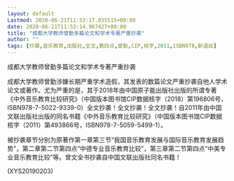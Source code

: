 ```yaml
---
layout: default
Lastmod: 2020-06-21T11:53:17.035515+00:00
date: 2020-06-21T11:53:14.967427+00:00
title: "成都大学教师曾勤多篇论文和学术专著严重抄袭"
author: ""
tags: [抄袭,音乐教育,出版社,全文,第四点,曾勤,CIP,核字,2011,ISBN978,新语丝]
---
```


成都大学教师曾勤多篇论文和学术专著严重抄袭

成都大学教师曾勤涉嫌长期严重学术造假，其发表的数篇论文严重抄袭自他人学术论文或著作。尤为严重的是，其于2018年由中国原子能出版社出版的所谓专著《中外音乐教育比较研究》（中国版本图书馆CIP数据核字（2018）第196806号，ISBN978-7-5022-9339-0）全文抄袭！全文抄袭！全文抄袭！自2011年由中国文联出版社出版的同名书籍《中外音乐教育比较研究》（中国版本图书馆CIP数据核字（2011）第493866号，ISBN978-7-5059-5499-1）。

被抄袭章节分别为原著作第一章第三节“我国音乐教育发展与国际音乐教育发展趋势”，第二章第二节第四点“中德专业音乐教育比较”，第三章第二节第四点“中美专业音乐教育比较”等。曾文全书抄袭自中国文联出版社同名书籍！

(XYS20190203)

